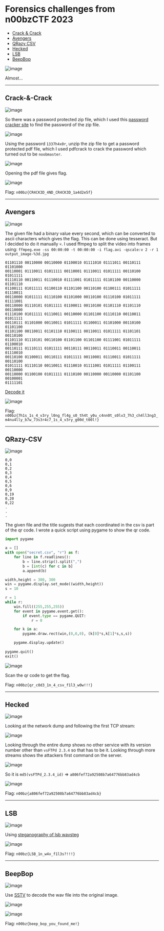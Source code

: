 # Forensics challenges from n00bzCTF 2023
- [Crack & Crack](#crack--crack)
- [Avengers](#avengers)
- [QRazy CSV](#qrazy-csv)
- [Hecked](#hecked)
- [LSB](#lsb)
- [BeepBop](#beepbop)

![image](https://github.com/jeromepalayoor/ctf-archive-hub/assets/63996033/7ba13e5c-5677-424c-a457-70c0b87676e6)

Almost...

-----

## Crack-&-Crack

![image](https://github.com/jeromepalayoor/ctf-archive-hub/assets/63996033/691ede7e-2bcc-4696-ab5f-bb084e3de046)

So there was a password protected zip file, which I used this [password cracker site](https://passwordrecovery.io/zip-file-password-removal/) to find the password of the zip file.

![image](https://github.com/jeromepalayoor/ctf-archive-hub/assets/63996033/7c84c386-0870-44fb-969d-1af05cbea75b)

Using the password `1337h4x0r`, unzip the zip file to get a password protected pdf file, which I used pdfcrack to crack the password which turned out to be `noobmaster`.

![image](https://github.com/jeromepalayoor/ctf-archive-hub/assets/63996033/c1b73497-315f-4622-91bc-c529e032a79e)

Opening the pdf file gives flag.

![image](https://github.com/jeromepalayoor/ctf-archive-hub/assets/63996033/f0e21e2b-34e7-4504-b9eb-d3e6ce6d3ee4)

Flag: `n00bz{CR4CK3D_4ND_CR4CK3D_1a4d2e5f}`

-----

## Avengers

![image](https://github.com/jeromepalayoor/ctf-archive-hub/assets/63996033/28e5e5d9-ef51-4dd2-8be9-ac96349699dd)

The given file had a binary value every second, which can be converted to ascii characters which gives the flag. This can be done using tesseract. But I decided to do it manually 💀. 
I used ffmpeg to split the video into frames using: `ffmpeg.exe -ss 00:00:00 -t 00:00:00 -i flag.avi -qscale:v 2 -r 1 output_image-%3d.jpg`

```
01101110 00110000 00110000 01100010 01111010 01111011 00110111 01101000 
00110001 01110011 01011111 00110001 01110011 01011111 00110100 01011111 
01110110 00110011 01110010 01111001 01011111 01101100 00110000 01101110 
01100111 01011111 01100110 01101100 00110100 01100111 01011111 01110011 
00110000 01011111 01110100 01101000 00110100 01110100 01011111 01111001 
00110000 01110101 01011111 01100011 00110100 01101110 01101110 00110000 
01110100 01011111 01110011 00110000 01101100 01110110 00110011 01011111 
00110111 01101000 00110011 01011111 01100011 01101000 00110100 01101100 
01101100 00110011 01101110 01100111 00110011 01011111 01101101 00110100 
01101110 01110101 00110100 01101100 01101100 01111001 01011111 01100010 
00110111 01110111 01011111 00110111 00110011 01110011 00110011 01110010 
00110100 01100011 00110111 01011111 00110001 01110011 01011111 00110100 
01011111 01110110 00110011 01110010 01111001 01011111 01100111 00110000 
00110000 01100100 01011111 01110100 00110000 00110000 01101100 00100001 
01111101
```

[Decode it](https://www.dcode.fr/ascii-code)

![image](https://github.com/jeromepalayoor/ctf-archive-hub/assets/63996033/a5da8b43-24f0-4263-a44b-b8d37e72f17b)

Flag: `n00bz{7h1s_1s_4_v3ry_l0ng_fl4g_s0_th4t_y0u_c4nn0t_s0lv3_7h3_ch4ll3ng3_m4nu4lly_b7w_73s3r4c7_1s_4_v3ry_g00d_t00l!}`

-----

## QRazy-CSV

![image](https://github.com/jeromepalayoor/ctf-archive-hub/assets/63996033/417969b1-4e53-48bd-b424-b5821d35ae30)

```
0,0
0,1
0,2
0,3
0,4
0,5
0,6
0,9
0,19
0,20
0,22
.
.
.
```

The given file and the title sugests that each coordinated in the csv is part of the qr code. I wrote a quick script using pygame to show the qr code.

```py
import pygame

a = []
with open("secret.csv", "r") as f:
    for line in f.readlines():
        b = line.strip().split(",")
        b = [int(c) for c in b]
        a.append(b)

width,height = 300, 300
win = pygame.display.set_mode((width,height))
s = 10

r = 1
while r:
    win.fill((255,255,255))
    for event in pygame.event.get():
        if event.type == pygame.QUIT:
            r = 0

    for k in a:
        pygame.draw.rect(win,(0,0,0), (k[0]*s,k[1]*s,s,s))

    pygame.display.update()
    
pygame.quit()
exit()
```

![image](https://github.com/jeromepalayoor/ctf-archive-hub/assets/63996033/976c2b21-71ec-411b-8860-8b30f1df3681)

Scan the qr code to get the flag.

Flag: `n00bz{qr_c0d3_1n_4_csv_f1l3_w0w!!!}`

-----

## Hecked

![image](https://github.com/jeromepalayoor/ctf-archive-hub/assets/63996033/74c6db89-ca87-4205-8afe-a22541b68f97)

Looking at the network dump and following the first TCP stream:

![image](https://github.com/jeromepalayoor/ctf-archive-hub/assets/63996033/7385c750-3286-4083-b8c3-53302286314e)

Looking through the entire dump shows no other service with its version number other than `vsFTPd 2.3.4` so that has to be it. Looking through more streams shows the attackers first command on the server.

![image](https://github.com/jeromepalayoor/ctf-archive-hub/assets/63996033/32885562-a8d5-49cb-832d-74159857eda5)

So it is `md5(vsFTPd_2.3.4_id)` => `a806fef72a92508b7a64776bb83ad4cb`

![image](https://github.com/jeromepalayoor/ctf-archive-hub/assets/63996033/c0eb6adf-2c19-4350-bbc0-bb235328bec5)

Flag: `n00bz{a806fef72a92508b7a64776bb83ad4cb}`

-----

## LSB

![image](https://github.com/jeromepalayoor/ctf-archive-hub/assets/63996033/a198d099-c979-48be-82f6-d4e9efea6f50)

Using [steganography of lsb wavsteg](https://github.com/ragibson/Steganography#recovering-data)

![image](https://github.com/jeromepalayoor/ctf-archive-hub/assets/63996033/11834865-1722-4fcc-acd9-5042f2a4d87f)

Flag: `n00bz{L5B_1n_w4v_f1l3s?!!!}`

------

## BeepBop

![image](https://github.com/jeromepalayoor/ctf-archive-hub/assets/63996033/218a92ae-521f-4aff-b846-4fc29d19718a)

Use [SSTV](https://github.com/colaclanth/sstv) to decode the wav file into the original image.

![image](https://github.com/jeromepalayoor/ctf-archive-hub/assets/63996033/78f60847-2ac7-4da1-a478-99386adb141d)

![image](https://github.com/jeromepalayoor/ctf-archive-hub/assets/63996033/a3e7ad0f-1538-46e8-9904-bf288c3d9657)

Flag: `n00bz{beep_bop_you_found_me!}`
